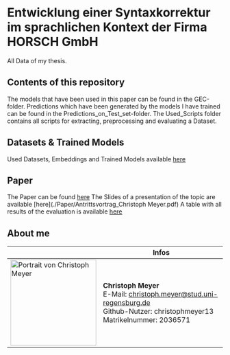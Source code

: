 # Entwicklung einer Syntaxkorrektur im sprachlichen Kontext der Firma HORSCH GmbH
All Data of my thesis.

## Contents of this repository
The models that have been used in this paper can be found in the GEC-folder. Predictions which have been generated by the models I have trained can be found in the Predictions_on_Test_set-folder. The Used_Scripts folder contains all scripts for extracting, preprocessing and evaluating a Dataset.

## Datasets & Trained Models
Used Datasets, Embeddings and Trained Models available [here](https://www.dropbox.com/sh/638yf0xstkhmowe/AADinNtv9yIFwiKFQI3vvi8Qa?dl=0)

## Paper
The Paper can be found [here](./Paper/Bachelorarbeit_Christoph_Meyer.pdf)
The Slides of a presentation of the topic are available [here](./Paper/Antrittsvortrag_Christoph Meyer.pdf)
A table with all results of the evaluation is available [here](./Paper/Evaluation.pdf)

## About me

|                                                                                       | Infos                                                                                                                                      |
| ------------------------------------------------------------------------------------- | ------------------------------------------------------------------------------------------------------------------------------------------ |
| <img alt="Portrait von Christoph Meyer" src="docs/christoph_meyer.jpg" width="200" /> | **Christoph Meyer**<br />E-Mail: christoph.meyer@stud.uni-regensburg.de<br />Github-Nutzer: christophmeyer13<br /> Matrikelnummer: 2036571 | Location-Detail-Ansicht inkl. Header, Info, Events, Reviews & Bilder, Map |